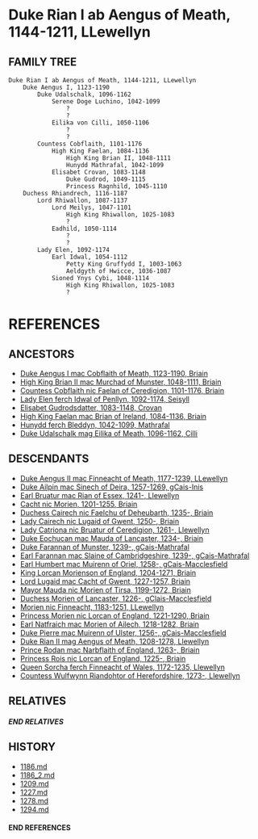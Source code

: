 # Duke Rian I ab Aengus of Meath, 1144-1211, LLewellyn

## FAMILY TREE 
```
Duke Rian I ab Aengus of Meath, 1144-1211, LLewellyn
    Duke Aengus I, 1123-1190
        Duke Udalschalk, 1096-1162
            Serene Doge Luchino, 1042-1099
                ?
                ?
            Eilika von Cilli, 1050-1106
                ?
                ?
        Countess Cobflaith, 1101-1176
            High King Faelan, 1084-1136
                High King Brian II, 1048-1111
                Hunydd Mathrafal, 1042-1099
            Elisabet Crovan, 1083-1148
                Duke Gudrod, 1049-1115
                Princess Ragnhild, 1045-1110
    Duchess Rhiandrech, 1116-1187
        Lord Rhiwallon, 1087-1137
            Lord Meilys, 1047-1101
                High King Rhiwallon, 1025-1083
                ?
            Eadhild, 1050-1114
                ?
                ?
        Lady Elen, 1092-1174
            Earl Idwal, 1054-1112
                Petty King Gruffydd I, 1003-1063
                Aeldgyth of Hwicce, 1036-1087
            Sioned Ynys Cybi, 1048-1114
                High King Rhiwallon, 1025-1083
                ?
```


# REFERENCES

## ANCESTORS
* [Duke Aengus I mac Cobflaith of Meath, 1123-1190, Briain](aengus_i_mac_cobflaith_1123.md)
* [High King Brian II mac Murchad of Munster, 1048-1111, Briain](brian_ii_mac_murchad_1048.md)
* [Countess Cobflaith nic Faelan of Ceredigion, 1101-1176, Briain](cobflaith_nic_faelan_1101.md)
* [Lady Elen ferch Idwal of Penllyn, 1092-1174, Seisyll](elen_ferch_idwal_1092.md)
* [Elisabet Gudrodsdatter, 1083-1148, Crovan](elisabet_gudrodsdatter_1083.md)
* [High King Faelan mac Brian of Ireland, 1084-1136, Briain](faelan_mac_brian_1084.md)
* [Hunydd ferch Bleddyn, 1042-1099, Mathrafal](hunydd_ferch_bleddyn_1042.md)
* [Duke Udalschalk mag Eilika of Meath, 1096-1162, Cilli](udalschalk_mag_eilika_1096.md)

## DESCENDANTS
* [Duke Aengus II mac Finneacht of Meath, 1177-1239, LLewellyn](aengus_ii_mac_finneacht_1177.md)
* [Duke Ailpin mac Sinech of Deira, 1257-1269, gCais-Inis](ailpin_mac_sinech_1257.md)
* [Earl Bruatur mac Rian of Essex, 1241-, Llewellyn](bruatur_mac_rian_1241.md)
* [Cacht nic Morien, 1201-1255, Briain](cacht_nic_morien_1201.md)
* [Duchess Cairech nic Faelchu of Deheubarth, 1235-, Briain](cairech_nic_faelchu_1235.md)
* [Lady Cairech nic Lugaid of Gwent, 1250-, Briain](cairech_nic_lugaid_1250.md)
* [Lady Catriona nic Bruatur of Ceredigion, 1261-, Llewellyn](catriona_nic_bruatur_1261.md)
* [Duke Eochucan mac Mauda of Lancaster, 1234-, Briain](eochucan_mac_mauda_1234.md)
* [Duke Farannan of Munster, 1239-, gCais-Mathrafal](farannan_1239.md)
* [Earl Farannan mac Slaine of Cambridgeshire, 1239-, gCais-Mathrafal](farannan_mac_slaine_1239.md)
* [Earl Humbert mac Muirenn of Oriel, 1258-, gCais-Macclesfield](humbert_mac_muirenn_1258.md)
* [King Lorcan Morienson of England, 1204-1271, Briain](lorcan_morienson_1204.md)
* [Lord Lugaid mac Cacht of Gwent, 1227-1257, Briain](lugaid_mac_cacht_1227.md)
* [Mayor Mauda nic Morien of Tirsa, 1199-1272, Briain](mauda_nic_morien_1199.md)
* [Duchess Morien of Lancaster, 1226-, gClais-Macclesfield](morien_1226.md)
* [Morien nic Finneacht, 1183-1251, LLewellyn](morien_nic_finneacht_1183.md)
* [Princess Morien nic Lorcan of England, 1221-1290, Briain](morien_nic_lorcan_1221.md)
* [Earl Natfraich mac Morien of Ailech, 1218-1282, Briain](natfraich_mac_morien_1218.md)
* [Duke Pierre mac Muirenn of Ulster, 1256-, gCais-Macclesfield](pierre_mac_muirenn_1256.md)
* [Duke Rian II mag Aengus of Meath, 1208-1278, Llewellyn](rian_ii_mag_aengus_1208.md)
* [Prince Rodan mac Narbflaith of England, 1263-, Briain](rodan_mac_narbflaith_1263.md)
* [Princess Rois nic Lorcan of England, 1225-, Briain](rois_nic_lorcan_1225.md)
* [Queen Sorcha ferch Finneacht of Wales, 1172-1235, Llewellyn](sorcha_ferch_finneacht_1172.md)
* [Countess Wulfwynn Riandohtor of Herefordshire, 1273-, Llewellyn](wulfwynn_riandohtor_1273.md)

## RELATIVES

##### END RELATIVES 
## HISTORY
* [1186.md](../h/1186.md)
* [1186_2.md](../h/1186_2.md)
* [1209.md](../h/1209.md)
* [1227.md](../h/1227.md)
* [1278.md](../h/1278.md)
* [1294.md](../h/1294.md)

#### END REFERENCES
